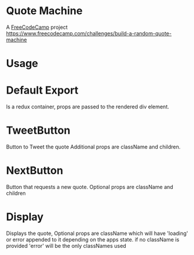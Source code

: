 # Quote Machine
A [FreeCodeCamp](https://www.freecodecamp.com) project <https://www.freecodecamp.com/challenges/build-a-random-quote-machine>

# Usage

# Default Export
Is a redux container, props are passed to the rendered div element.
# TweetButton
Button to Tweet the quote
Additional props are className and children.
# NextButton
Button that requests a new quote.
Optional props are className and children
# Display
Displays the quote,
Optional props are className which will have 'loading' or error appended to it depending on the apps state. if no className is provided 'error' will be the only classNames used
